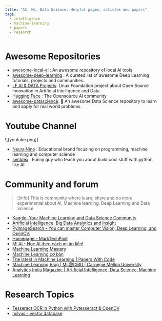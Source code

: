 ```yaml
---
title: "AI, ML, Data Science: Helpful pages, articles and papers"
tags:
  - intelligence
  - machine-learning
  - papers
  - research
---
```

# Awesome Repositories

- [awesome-local-ai](https://github.com/janhq/awesome-local-ai) : An awesome repository of local AI tools
- [awesome-deep-learning](https://github.com/ChristosChristofidis/awesome-deep-learning) : A curated list of awesome Deep Learning tutorials, projects and communities.
- [LF AI & DATA Projects](https://lfaidata.foundation/projects/): Linux Foundation project about Open Source Innovation in Artificial Intelligence and Data
- [Hugging Face](https://huggingface.co/) : The Opensource AI community
- [awesome-datascience](https://github.com/academic/awesome-datascience): 📝 An awesome Data Science repository to learn and apply for real world problems. 

# Youtube Channel

![[youtube.png]]

- [NeuralNine](https://www.youtube.com/c/NeuralNine/featured) : Educational brand focusing on programming, machine learning and computer science
- [sentdex](https://www.youtube.com/c/sentdex/featured) : Funny guy who teach you about build cool stuff with python like AI

# Community and forum

>[!info]
>This is community where learn, share and do more experimental about AI, Machine learning, Deep Learning and Data Science

- [Kaggle: Your Machine Learning and Data Science Community](https://www.kaggle.com/)
- [Artificial Intelligence, Big Data Analytics and Insight](https://www.analyticsinsight.net/)
- [PyImageSearch - You can master Computer Vision, Deep Learning, and OpenCV.](https://pyimagesearch.com/)
- [Homepage - MarkTechPost](https://www.marktechpost.com/#)
- [Mì AI - Học AI theo cách mì ăn liền!](https://miai.vn/)
- [Machine Learning Mastery](https://machinelearningmastery.com/)
- [Machine Learning cơ bản](https://machinelearningcoban.com/)
- [The latest in Machine Learning | Papers With Code](https://paperswithcode.com/)
- [Machine Learning Blog | ML@CMU | Carnegie Mellon University](https://blog.ml.cmu.edu/)
- [Analytics India Magazine | Artificial Intelligence, Data Science, Machine Learning](https://analyticsindiamag.com/)
# Research Topics

- [Tesseract OCR in Python with Pytesseract & OpenCV](https://nanonets.com/blog/ocr-with-tesseract/)
- [milvus - vector database](https://milvus.io/docs)
